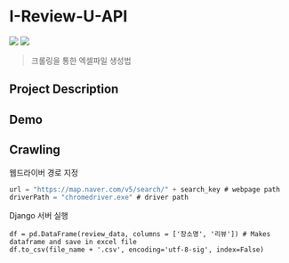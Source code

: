 # I-Review-U-API
<img src="https://img.shields.io/badge/platform-python-blue"> <img src="https://img.shields.io/badge/platform-Flutter-skyblue">

> 크롤링을 통한 엑셀파일 생성법



## Project Description



## Demo


## Crawling

웹드라이버 경로 지정
```c
url = "https://map.naver.com/v5/search/" + search_key # webpage path
driverPath = "chromedriver.exe" # driver path
```

Django 서버 실행
```
df = pd.DataFrame(review_data, columns = ['장소명', '리뷰']) # Makes dataframe and save in excel file
df.to_csv(file_name + '.csv', encoding='utf-8-sig', index=False)
```

